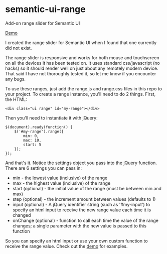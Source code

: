 # semantic-ui-range
Add-on range slider for Semantic UI

[Demo](http://codepen.io/tyleryasaka/pen/KVqPbo)

I created the range slider for Semantic UI when I found that one currently did not exist.

The range slider is responsive and works for both mouse and touchscreen on all the devices it has been tested on. It uses standard css/javascript (no hacks) so it should render well on just about any remotely modern device. That said I have not thoroughly tested it, so let me know if you encounter any bugs.

To use these ranges, just add the range.js and range.css files in this repo to your project. To create a range instance, you'll need to do 2 things. First, the HTML:

	<div class="ui range" id="my-range"></div>

Then you'll need to instantiate it with jQuery:

	$(document).ready(function() {
		$('#my-range').range({
			min: 0,
			max: 10,
			start: 5
		});
	});

And that's it. Notice the settings object you pass into the jQuery function. There are 6 settings you can pass in:
* min - the lowest value (inclusive) of the range
* max - the highest value (inclusive) of the range
* start (optional) - the initial value of the range (must be between min and max)
* step (optional) - the increment amount between values (defaults to 1)
* input (optional) - A jQuery identifier string (such as '#my-input') to specify an html input to receive the new range value each time it is changed
* onChange (optional) - function to call each time the value of the range changes; a single parameter with the new value is passed to this function

So you can specify an html input or use your own custom function to receive the range value. Check out the [demo](http://codepen.io/tyleryasaka/pen/KVqPbo) for examples.
